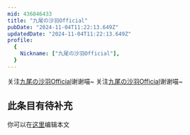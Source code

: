 ```yaml
---
mid: 436846433
title: "九尾の沙羽Official"
pubDate: "2024-11-04T11:22:13.649Z"
updatedDate: "2024-11-04T11:22:13.649Z"
profile:
  {
    Nickname: ["九尾の沙羽Official"],
  }
---
```


关注[九尾の沙羽Official](https://space.bilibili.com/436846433)谢谢喵~ 关注[九尾の沙羽Official](https://space.bilibili.com/436846433)谢谢喵~

## 此条目有待补充
你可以在[这里](https://github.com/Yuhanawa/VTuber.ICU/edit/master/src/content/v/九尾の沙羽Official/index.md)编辑本文

